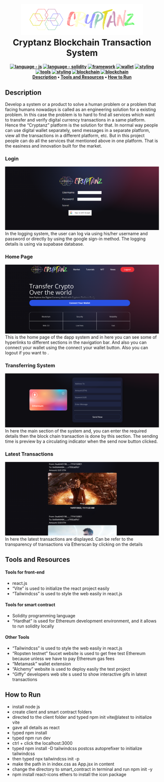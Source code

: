 
<h1 align="center">
  <br>
  <a href=""><img src="client/images/logo1.png" alt="M" width="400"></a>
  <br>
  Cryptanz Blockchain Transaction System
  <br>
</h1>

<h4 align="center"This is the system that transfer digital currencies via Ethereum chain and Ropsten network easily. For more details refer to the Project Report.</h4>

<p align="center">
  <a href="https://"><img src="https://img.shields.io/badge/frontend_language-javascript-2ea44f?logo=java" alt="language - js"></a>
  <a href="https://"><img src="https://img.shields.io/badge/backend_language-solidity-blue?logo=java" alt="language - solidity"></a>
  <a href="https://"><img src="https://img.shields.io/badge/framework-react-yellow?logo=IDE" alt="framework"></a>
  <a href="https://"><img src="https://img.shields.io/badge/crypto_wallet-metamask-magenta?logo=IDE" alt="wallet"></a>
  <a href="https://"><img src="https://img.shields.io/badge/styling-tailwindcss-purple?logo=IDE" alt="styling"></a>
  <a href="https://"><img src="https://img.shields.io/badge/tools-hardhat-red?logo=IDE" alt="tools"></a>
  <a href="https://"><img src="https://img.shields.io/badge/initialize_project-vite-green?logo=IDE" alt="styling"></a>
  <a href="https://"><img src="https://img.shields.io/badge/ethereum_network-ropsten-dark_blue?logo=IDE" alt="blockchain"></a>
  <a href="https://"><img src="https://img.shields.io/badge/technology-blockchain-pink?logo=IDE" alt="blockchain"></a>
  <br>
  <a href="#description">Description</a> •
  <a href="#tools-and-resources">Tools and Resources</a> •
  <a href="#how-to-run">How to Run</a> 
  
</p>


## Description

<p>
Develop a system or a product to solve a human problem or a problem that facing humans nowadays is called as an engineering solution for a existing problem. In this
case the problem is to hard to find all services which want to transfer and verify digital currency transactions in a same platform. Hence the “Cryptanz” platform is the solution for that. In normal way people can use digital wallet separately, send messages in a separate platform, view all the transactions in a different platform, etc. But in this project people can do all the services that mentioned above in one platform. That is the easiness and innovation built for the market.
</p>

### Login

![screenshot](assets/Picture5.PNG)
In the logging system, the user can log via using his/her username and password or directly by using the google sign-in method. The logging details is using via supabase database.

### Home Page

![screenshot](assets/Picture6.PNG)
This is the home page of the dapp system and in here you can see some of hyperlinks to different sections in the navigation bar. And also you can connect your wallet using the connect your wallet button. Also you can logout if you want to .

### Transferring System

![screenshot](assets/Picture7.PNG)
In here the main section of the system and, you can enter the required details then the block chain transaction is done by this section. The sending time is preview by a circulating indicator when the send now button clicked.

### Latest Transactions

![screenshot](assets/Picture8.PNG)
In here the latest transactions are displayed. Can be refer to the transparency of transactions via Etherscan by clicking on the details



## Tools and Resources

#### Tools for front-end
- react.js
- “Vite” is used to initialize the react project easily 
- “Tailwindcss” is used to style the web easily in react.js

#### Tools for smart contract
- Solidity programming language
- “Hardhat" is used for Ethereum development environment, and it allows to run solidity locally

#### Other Tools
- “Tailwindcss” is used to style the web easily in react.js 
- “Ropsten testnet” faucet website is used to get free test Ethereum because unless we have to pay Ethereum gas fees
- “Metamask” wallet extension
- “Alchemy” website is used to deploy easily the test project
- “Giffy” developers web site s used to show interactive gifs in latest transactions



## How to Run

- install node js
- create client and smart contract folders
- directed to the client folder and typed npm init vite@latest to initialize vite
- gave all details as react
- typed npm install
- typed npm run dev
- ctrl + click the localhost:3000
- typed npm install -D tailwindcss postcss autoprefixer to initialize tailwindcss
- then typed npx tailwindcss init -p
- make the path in in index.css as App.jsx in content
- change the directory to smart_contract in terminal and run npm init -y
- npm install react-icons ethers to install the icon package

